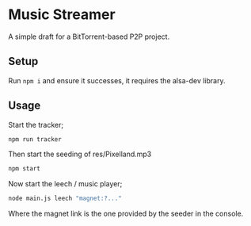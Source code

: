 # Music Streamer

A simple draft for a BitTorrent-based P2P project.

## Setup

Run `npm i` and ensure it successes, it requires the alsa-dev library.

## Usage

Start the tracker;
```bash
npm run tracker
```
Then start the seeding of res/Pixelland.mp3
```bash
npm start
```
Now start the leech / music player;
```bash
node main.js leech "magnet:?..."
```
Where the magnet link is the one provided by the seeder in the console.
